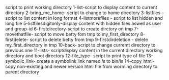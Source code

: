 script to print working directory
1-list-script to display content to current directory
2-bring_me_home- script to change to home directory
3-listfiles -script to list content in long format
4-listmorefiles - script to list hidden and long file
5-listfilesdigitonly-display content with hidden files aswell as user and group-id
6-firstdirectory-script to create dirctory on tmp
7-movethatfile- script to move betty fom tmp to my_first_directory
8-firstdelete- script to delete betty from tmp
9-firstdirdeletion - delete my_first_directory in tmp
10-back- script to change curremt directory to previous one
11-lists- scriptdisplay content in the current directory working directory and boot directory
12-file_type- script to print type of file
13-symbolic_link- create a symbolink link named _ls_ to bin/ls 
14-copy_html- copy non-existing and newer version html file from worming directory to parent directory
